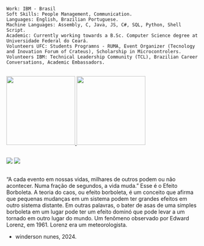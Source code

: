 ```
Work: IBM - Brasil
Soft Skills: People Management, Communication.
Languages: English, Brazilian Portuguese.
Machine Languages: Assembly, C, Java, JS, C#, SQL, Python, Shell Script.
Academic: Currently working towards a B.Sc. Computer Science degree at Universidade Federal do Ceará.
Volunteers UFC: Students Programns - RUMA, Event Organizer (Tecnology and Inovation Forum of Crateus), Scholarship in Microcontrolers.
Volunteers IBM: Technical Leadership Community (TCL), Brazilian Career Conversations, Academic Embassadors.
```
 ##

<div>
  <a href="https://github.com/JeovaJrAguiar">
  <img height="180em" src="https://github-readme-stats.vercel.app/api?username=jeovajraguiar&show_icons=true&theme=tokyonight&include_all_commits=true&count_private=true"/>
  <img height="180em" src="https://github-readme-stats.vercel.app/api/top-langs/?username=jeovajraguiar&layout=compact&langs_count=7&theme=tokyonight"/>
</div> 
  
  ##
 
<div>
 <a href="mailto:aguiarjr897@gmail.com"><img src="https://img.shields.io/badge/-Gmail-%23333?style=for-the-badge&logo=gmail&logoColor=white" target="_blank"></a>
  <a href="https://www.linkedin.com/in/aguiar897" target="_blank"><img src="https://img.shields.io/badge/-LinkedIn-%230077B5?style=for-the-badge&logo=linkedin&logoColor=white" target="_blank"></a>  
</div>

##

“A cada evento em nossas vidas, milhares de outros podem ou não acontecer. Numa fração de segundos, a vida muda.” Esse é o Efeito Borboleta. A teoria do caos, ou efeito borboleta, é um conceito que afirma que pequenas mudanças em um sistema podem ter grandes efeitos em outro sistema distante. Em outras palavras, o bater de asas de uma simples borboleta em um lugar pode ter um efeito dominó que pode levar a um tornado em outro lugar do mundo. Um fenômeno observado por Edward Lorenz, em 1961. Lorenz era um meteorologista.
- winderson nunes, 2024.
